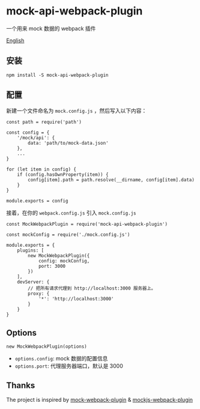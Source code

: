 # mock-api-webpack-plugin
 一个用来 mock 数据的 webpack 插件

[English](./README.md)

## 安装

```
npm install -S mock-api-webpack-plugin

```


## 配置

新建一个文件命名为 `mock.config.js` ，然后写入以下内容：

```
const path = require('path')

const config = {
 	'/mock/api': {
    	data: 'path/to/mock-data.json'
  	},
  	...
}

for (let item in config) {
  	if (config.hasOwnProperty(item)) {
    	config[item].path = path.resolve(__dirname, config[item].data)
  	}
}

module.exports = config
```

接着，在你的 `webpack.config.js` 引入 `mock.config.js` 

```
const MockWebpackPlugin = require('mock-api-webpack-plugin')

const mockConfig = require('./mock.config.js')

module.exports = {
	plugins: [
		new MockWebpackPlugin({
	    	config: mockConfig,
	     	port: 3000
	    })
	],
	devServer: {
		// 把所有请求代理到 http://localhost:3000 服务器上。
		proxy: {
	    	'*': 'http://localhost:3000'
	    }
	}
}
```

## Options

```
new MockWebpackPlugin(options)
```

- `options.config`: mock 数据的配置信息
- `options.port`: 代理服务器端口，默认是 3000

## Thanks

The project is inspired by [mock-webpack-plugin](https://github.com/MarxJiao/mock-webpack-plugin) & [mockjs-webpack-plugin](https://github.com/soon08/mockjs-webpack-plugin)
